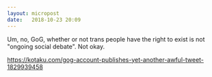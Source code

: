 ```yaml
---
layout: micropost
date:   2018-10-23 20:09
---
```


Um, no, GoG, whether or not trans people have the right to exist is not "ongoing social debate". Not okay.

<a href="https://kotaku.com/gog-account-publishes-yet-another-awful-tweet-1829939458">https://kotaku.com/gog-account-publishes-yet-another-awful-tweet-1829939458</a>